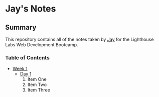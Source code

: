 # Jay's Notes

## Summary

This repository contains all of the notes taken by [Jay](https://github.com/jchanpark) for the Lighthouse Labs Web Development Bootcamp.

### Table of Contents
* [Week 1](/Week_1)
  * [Day 1](/Week_1/Day_1)
    1. Item One
    2. Item Two
    3. Item Three
